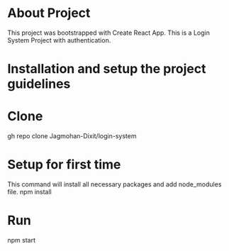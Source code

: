 
# About Project
This project was bootstrapped with Create React App. This is a Login System Project with authentication.

# Installation and setup the project guidelines
# Clone
gh repo clone Jagmohan-Dixit/login-system

# Setup for first time
This command will install all necessary packages and add node_modules file.
npm install

# Run
npm start
